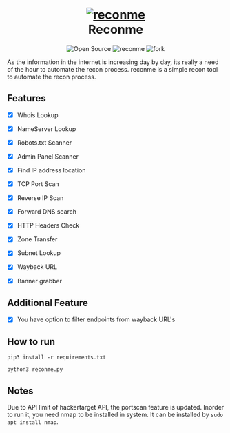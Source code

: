 <h1 align="center">
  <br>
  <a href="https://github.com/fasalmbt/reconme"><img src="reconme.png" alt="reconme"></a>
  <br>
  Reconme
  <br>
</h1>
<p align="center">
    <img alt="Open Source" src="https://img.shields.io/badge/Maintained%3F-Yes-9cf?style=for-the-badge">
    <img alt="reconme" src="https://img.shields.io/github/stars/fasalmbt/reconme?color=orange&style=for-the-badge">
    <img alt="fork" src="https://img.shields.io/github/forks/fasalmbt/reconme?color=blue&style=for-the-badge">
</p>


As the information in the internet is increasing day by day, its really a need of the hour to automate the recon process. reconme is a simple recon tool to automate the recon process.

## Features

- [x] Whois Lookup
- [x] NameServer Lookup
- [x] Robots.txt Scanner
- [x] Admin Panel Scanner
- [x] Find IP address location
- [x] TCP Port Scan
- [x] Reverse IP Scan
- [x] Forward DNS search
- [x] HTTP Headers Check
- [x] Zone Transfer
- [x] Subnet Lookup
- [x] Wayback URL
- [x] Banner grabber


## Additional Feature

- [x] You have option to filter endpoints from wayback URL's


## How to run 

```
pip3 install -r requirements.txt

python3 reconme.py
```

## Notes


Due to API limit of hackertarget API, the portscan feature is updated. Inorder to run it, you need nmap to be installed
in system. It can be installed by `sudo apt install nmap`.


